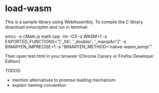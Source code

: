 # load-wasm

This is a sample library using WebAssembly. To compile the C library download emscripten and run in terminal:

emcc -o cMath.js math.cpp -lm -O3 -s WASM=1 -s EXPORTED_FUNCTIONS="['_fib', '_doubler', '_manipArr']" -s BINARYEN_IMPRECISE=1 -s "BINARYEN_METHOD='native-wasm,asmjs'"

Then open test.html in your browser (Chrome Canary or Firefox Developer Edition)


TODOS:

  - mention alternatives to promise loading mechanism
  - explain naming convention